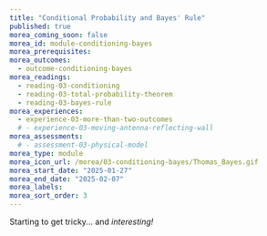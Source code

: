 ```yaml
---
title: "Conditional Probability and Bayes' Rule"
published: true
morea_coming_soon: false
morea_id: module-conditioning-bayes
morea_prerequisites:
morea_outcomes:
  - outcome-conditioning-bayes
morea_readings:
  - reading-03-conditioning
  - reading-03-total-probability-theorem
  - reading-03-bayes-rule
morea_experiences:
  - experience-03-more-than-two-outcomes
  # - experience-03-moving-antenna-reflecting-wall
morea_assessments:
  # - assessment-03-physical-model
morea_type: module
morea_icon_url: /morea/03-conditioning-bayes/Thomas_Bayes.gif
morea_start_date: "2025-01-27"
morea_end_date: "2025-02-07"
morea_labels:
morea_sort_order: 3
---
```


Starting to get tricky... and *interesting!*